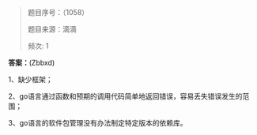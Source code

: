 > 题目序号：（1058） 
>
> 题目来源：滴滴
>
> 频次: 1 

**答案：**(Zbbxd)

1、缺少框架；

2、go语言通过函数和预期的调用代码简单地返回错误，容易丢失错误发生的范围；

3、go语言的软件包管理没有办法制定特定版本的依赖库。